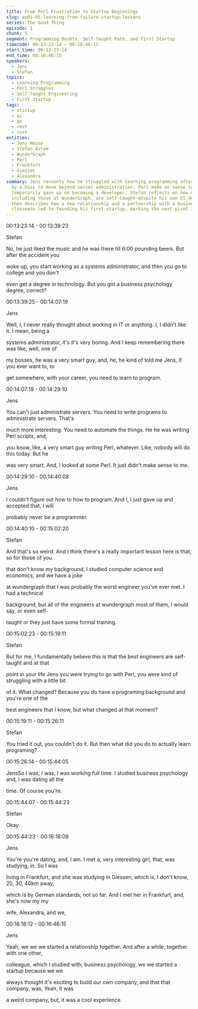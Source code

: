 ```yaml
---
title: From Perl Frustration to Startup Beginnings
slug: ep01-05-learning-from-failure-startup-lessons
series: The Good Thing
episode: 1
chunk: 5
segment: Programming Doubts, Self-Taught Path, and First Startup
timecode: 00:13:23:14 – 00:16:46:15
start_time: 00:13:23:14
end_time: 00:16:46:15
speakers:
  - Jens
  - Stefan
topics:
  - Learning Programming
  - Perl Struggles
  - Self-Taught Engineering
  - First Startup
tags:
  - startup
  - ai
  - go
  - rest
  - rust
entities:
  - Jens Neuse
  - Stefan Avram
  - WunderGraph
  - Perl
  - Frankfurt
  - Giessen
  - Alexandra
summary: Jens recounts how he struggled with learning programming after being encouraged
  by a boss to move beyond server administration. Perl made no sense to him, and he
  temporarily gave up on becoming a developer. Stefan reflects on how many great engineers,
  including those at WunderGraph, are self-taught—despite his own CS degree. Jens
  then describes how a new relationship and a partnership with a business psychology
  classmate led to founding his first startup, marking the next pivot in his journey.
---
```



00:13:23:14 - 00:13:39:23

Stefan

No, he just liked the music and he was there till 6:00 pounding beers. But after the accident you

woke up, you start working as a systems administrator, and then you go to college and you don't

even get a degree in technology. But you got a business psychology degree, correct?

00:13:39:25 - 00:14:07:19

Jens

Well, I, I never really thought about working in IT or anything. I, I didn't like it. I mean, being a

systems administrator, it's it's very boring. And I keep remembering there was like, well, one of

my bosses, he was a very smart guy, and, he, he kind of told me Jens, if you ever want to, to

get somewhere, with your career, you need to learn to program.

00:14:07:19 - 00:14:29:10

Jens

You can't just administrate servers. You need to write programs to administrate servers. That's

much more interesting. You need to automate the things. He he was writing Perl scripts, and,

you know, like, a very smart guy writing Perl, whatever. Like, nobody will do this today. But he

was very smart. And, I looked at some Perl. It just didn't make sense to me.

00:14:29:10 - 00:14:40:08

Jens

I couldn't figure out how to how to program. And I, I just gave up and accepted that, I will

probably never be a programmer.

00:14:40:10 - 00:15:02:20

Stefan

And that's so weird. And I think there's a really important lesson here is that, so for those of you

that don't know my background, I studied computer science and economics, and we have a joke

at wundergraph that I was probably the worst engineer you've ever met. I had a technical

background, but all of the engineers at wundergraph most of them, I would say, or even self-

taught or they just have some formal training.

00:15:02:23 - 00:15:19:11

Stefan

But for me, I fundamentally believe this is that the best engineers are self-taught and at that

point in your life Jens you were trying to go with Perl, you were kind of struggling with a little bit

of it. What changed? Because you do have a programing background and you're one of the

best engineers that I know, but what changed at that moment?

00:15:19:11 - 00:15:26:11

Stefan

You tried it out, you couldn't do it. But then what did you do to actually learn programing?

00:15:26:14 - 00:15:44:05

JensSo I was, I was, I was working full time. I studied business psychology and, I was dating all the

time. Of course you're.

00:15:44:07 - 00:15:44:23

Stefan

Okay.

00:15:44:23 - 00:16:18:09

Jens

You're you're dating, and, I am. I met a, very interesting girl, that, was studying, in, So I was

living in Frankfurt, and she was studying in Giessen, which is, I don't know, 20, 30, 40km away,

which is by German standards, not so far. And I met her in Frankfurt, and, she's now my my

wife, Alexandra, and we,

00:16:18:12 - 00:16:46:15

Jens

Yeah, we we we started a relationship together. And after a while, together with one other,

colleague, which I studied with, business psychology, we we started a startup because we we

always thought it's exciting to build our own company, and that that company, was, Yeah, it was

a weird company, but, it was a cool experience.